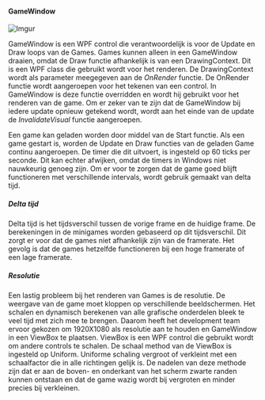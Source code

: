 #### GameWindow
![Imgur](https://i.imgur.com/bgRwfNC.png)

GameWindow is een WPF control die verantwoordelijk is voor de Update en Draw loops van de Games. Games kunnen alleen in een GameWindow draaien, omdat de Draw functie afhankelijk is van een DrawingContext. Dit is een WPF class die gebruikt wordt voor het renderen. De DrawingContext wordt als parameter meegegeven aan de <em> OnRender </em> functie. De OnRender functie wordt aangeroepen voor het tekenen van een control. In GameWindow is deze functie overridden en wordt hij gebruikt voor het renderen van de game. Om er zeker van te zijn dat de GameWindow bij iedere update opnieuw getekend wordt, wordt aan het einde van de update de <em> InvalidateVisual </em> functie aangeroepen.

Een game kan geladen worden door middel van de Start functie. Als een game gestart is, worden de Update en Draw functies van de geladen Game continu aangeroepen. De timer die dit uitvoert, is ingesteld op 60 ticks per seconde. Dit kan echter afwijken, omdat de timers in Windows niet nauwkeurig genoeg zijn. Om er voor te zorgen dat de game goed blijft functioneren met verschillende intervals, wordt gebruik gemaakt van delta tijd.

##### Delta tijd

Delta tijd is het tijdsverschil tussen de vorige frame en de huidige frame. De berekeningen in de minigames worden gebaseerd op dit tijdsverschil. Dit zorgt er voor dat de games niet afhankelijk zijn van de framerate. Het gevolg is dat de games hetzelfde functioneren bij een hoge framerate of een lage framerate.

##### Resolutie
Een lastig probleem bij het renderen van Games is de resolutie. De weergave van de game moet kloppen op verschillende beeldschermen. Het schalen en dynamisch berekenen van alle grafische onderdelen bleek te veel tijd met zich mee te brengen. Daarom heeft het development team ervoor gekozen om 1920X1080 als resolutie aan te houden en GameWindow in een ViewBox te plaatsen. ViewBox is een WPF control die gebruikt wordt om andere controls te schalen. De schaal method van de ViewBox is ingesteld op Uniform. Uniforme schaling vergroot of verkleint met een schaalfactor die in alle richtingen gelijk is. De nadelen van deze methode zijn dat er aan de boven- en onderkant van het scherm zwarte randen kunnen ontstaan en dat de game wazig wordt bij vergroten en minder precies bij verkleinen.

